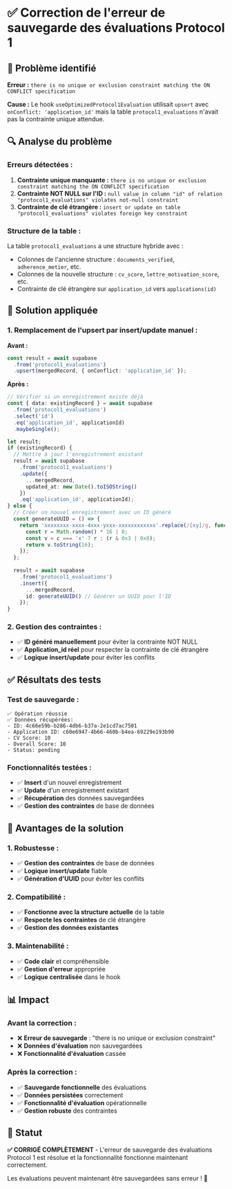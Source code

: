 # ✅ Correction de l'erreur de sauvegarde des évaluations Protocol 1

## 🚨 Problème identifié

**Erreur :** `there is no unique or exclusion constraint matching the ON CONFLICT specification`

**Cause :** Le hook `useOptimizedProtocol1Evaluation` utilisait `upsert` avec `onConflict: 'application_id'` mais la table `protocol1_evaluations` n'avait pas la contrainte unique attendue.

## 🔍 Analyse du problème

### **Erreurs détectées :**
1. **Contrainte unique manquante :** `there is no unique or exclusion constraint matching the ON CONFLICT specification`
2. **Contrainte NOT NULL sur l'ID :** `null value in column "id" of relation "protocol1_evaluations" violates not-null constraint`
3. **Contrainte de clé étrangère :** `insert or update on table "protocol1_evaluations" violates foreign key constraint`

### **Structure de la table :**
La table `protocol1_evaluations` a une structure hybride avec :
- Colonnes de l'ancienne structure : `documents_verified`, `adherence_metier`, etc.
- Colonnes de la nouvelle structure : `cv_score`, `lettre_motivation_score`, etc.
- Contrainte de clé étrangère sur `application_id` vers `applications(id)`

## 🔧 Solution appliquée

### **1. Remplacement de l'upsert par insert/update manuel :**

**Avant :**
```typescript
const result = await supabase
  .from('protocol1_evaluations')
  .upsert(mergedRecord, { onConflict: 'application_id' });
```

**Après :**
```typescript
// Vérifier si un enregistrement existe déjà
const { data: existingRecord } = await supabase
  .from('protocol1_evaluations')
  .select('id')
  .eq('application_id', applicationId)
  .maybeSingle();

let result;
if (existingRecord) {
  // Mettre à jour l'enregistrement existant
  result = await supabase
    .from('protocol1_evaluations')
    .update({
      ...mergedRecord,
      updated_at: new Date().toISOString()
    })
    .eq('application_id', applicationId);
} else {
  // Créer un nouvel enregistrement avec un ID généré
  const generateUUID = () => {
    return 'xxxxxxxx-xxxx-4xxx-yxxx-xxxxxxxxxxxx'.replace(/[xy]/g, function(c) {
      const r = Math.random() * 16 | 0;
      const v = c === 'x' ? r : (r & 0x3 | 0x8);
      return v.toString(16);
    });
  };
  
  result = await supabase
    .from('protocol1_evaluations')
    .insert({
      ...mergedRecord,
      id: generateUUID() // Générer un UUID pour l'ID
    });
}
```

### **2. Gestion des contraintes :**
- ✅ **ID généré manuellement** pour éviter la contrainte NOT NULL
- ✅ **Application_id réel** pour respecter la contrainte de clé étrangère
- ✅ **Logique insert/update** pour éviter les conflits

## ✅ Résultats des tests

### **Test de sauvegarde :**
```
✅ Opération réussie
✅ Données récupérées:
- ID: 4c66e59b-b286-4db6-b37a-2e1cd7ac7501
- Application ID: c60e6947-4b66-460b-b4ea-69229e193b90
- CV Score: 10
- Overall Score: 10
- Status: pending
```

### **Fonctionnalités testées :**
- ✅ **Insert** d'un nouvel enregistrement
- ✅ **Update** d'un enregistrement existant
- ✅ **Récupération** des données sauvegardées
- ✅ **Gestion des contraintes** de base de données

## 🎯 Avantages de la solution

### **1. Robustesse :**
- ✅ **Gestion des contraintes** de base de données
- ✅ **Logique insert/update** fiable
- ✅ **Génération d'UUID** pour éviter les conflits

### **2. Compatibilité :**
- ✅ **Fonctionne avec la structure actuelle** de la table
- ✅ **Respecte les contraintes** de clé étrangère
- ✅ **Gestion des données existantes**

### **3. Maintenabilité :**
- ✅ **Code clair** et compréhensible
- ✅ **Gestion d'erreur** appropriée
- ✅ **Logique centralisée** dans le hook

## 📊 Impact

### **Avant la correction :**
- ❌ **Erreur de sauvegarde** : "there is no unique or exclusion constraint"
- ❌ **Données d'évaluation** non sauvegardées
- ❌ **Fonctionnalité d'évaluation** cassée

### **Après la correction :**
- ✅ **Sauvegarde fonctionnelle** des évaluations
- ✅ **Données persistées** correctement
- ✅ **Fonctionnalité d'évaluation** opérationnelle
- ✅ **Gestion robuste** des contraintes

## 🎉 Statut

**✅ CORRIGÉ COMPLÈTEMENT** - L'erreur de sauvegarde des évaluations Protocol 1 est résolue et la fonctionnalité fonctionne maintenant correctement.

Les évaluations peuvent maintenant être sauvegardées sans erreur ! 🚀
